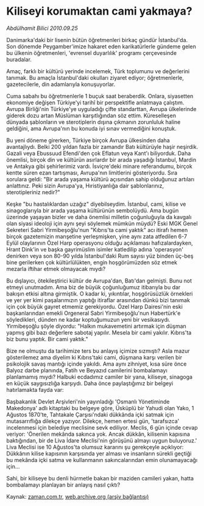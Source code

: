 # Kiliseyi korumaktan cami yakmaya?

*Abdülhamit Bilici 2010.09.25*

<td class="columnist-detail">
<p>Danimarka'daki bir lisenin bütün öğretmenleri birkaç gündür İstanbul'da. Son dönemde Peygamber'imize hakaret eden karikatürlerle gündeme gelen bu ülkenin öğretmenleri, 'evrensel duyarlılık' programı çerçevesinde buradalar.</p>
<p>
<div id="haberMetinDiv">
<p>Amaç, farklı bir kültürü yerinde incelemek, Türk toplumunu ve değerlerini tanımak. Bu amaçla İstanbul'daki okulları ziyaret ediyor; öğretmenlerle, gazetecilerle, din adamlarıyla konuşuyorlar.
<p>Cuma sabahı bu öğretmenlerle 1 buçuk saat beraberdik. Onlara, siyasetten ekonomiye değişen Türkiye'yi tarihî bir perspektifle anlatmaya çalıştım. Avrupa Birliği'nin Türkiye'ye uyguladığı çifte standarttan, Avrupa ülkelerinde giderek dozu artan Müslüman karşıtlığından söz ettim. Küreselleşen dünyada şablonların ve sterotiplerin dışına çıkmanın zorunluluk haline geldiğini, ama Avrupa'nın bu konuda iyi sınav vermediğini konuştuk.
<p>Bu yeni döneme girerken, Türkiye birçok Avrupa ülkesinden daha avantajlıydı. Belki 200 yıldan fazla bir zamandır Batı kültürüyle haşir neşirdik. Gazali veya Ebussuud Efendi'den çok Eflatun veya Kant'ı biliyorduk. Daha önemlisi, birçok din ve kültürün asırlardır bir arada yaşadığı İstanbul, Mardin ve Antakya gibi şehirlerimiz vardı. İsviçre'deki minare referandumu, birçok kentte süren ezan tartışması, Avrupa'nın limitlerini gösteriyordu. Sıra sorulara geldi: "Bir arada yaşama kültürü açısından sahip olduğunuz artıları anlattınız. Peki sizin Avrupa'ya, Hıristiyanlığa dair şablonlarınız, sterotipleriniz nedir?"
<p>Keşke "bu hastalıklardan uzağız" diyebilseydim. İstanbul, cami, kilise ve sinagoglarıyla bir arada yaşama kültürünün sembolüydü. Ama bugün üzerinde yaşayan bizler ve daha önemlisi milletin çoğunluğuyla da kavgalı olan siyasi ideoloji için aynı şeyi söylemek mümkün müydü? Eski MGK Genel Sekreteri Sabri Yirmibeşoğlu'nun "Kıbrıs'ta cami yaktık" acı itirafı hemen birçok gazetemizin manşetine yerleşmişken, yine aynı zata atfedilen 6-7 Eylül olaylarının Özel Harp operasyonu olduğu açıklaması hafızalardayken, Hrant Dink'in ve başka gayrimüslim isimler katledilip adına 'operasyon' denirken veya son 80-90 yılda İstanbul'daki Rum sayısı yüz binden üç-beş bine gerilerken çok kültürlülükten, engin hoşgörümüzden söz etmek mezarla iftihar etmek olmayacak mıydı?
<p>Bu dışlayıcı, ötekileştirici kültür de Avrupa'dan, Batı'dan gelmişti. Bunu not etmeyi unutmadım. Ama biz de büyük çoğunluğumuz itibarıyla bu dar bakışın etkisi altına girmiştik. O kadar ki, yıkıntılar, hoşgörüsüzlük örnekleri ve yer yer kimi paşalarımızın yaptığı itiraflar arasından dünkü bizi tanımak için çok büyük gayret etmemiz gerekiyordu. Özel Harp Dairesi'nin eski başkanlarından emekli Orgeneral Sabri Yirmibeşoğlu'nun Habertürk'e söyledikleri, dünden ne kadar koptuğumuzun yeni bir vesikasıydı. Yirmibeşoğlu şöyle diyordu: "Halkın mukavemetini artırmak için düşman yapmış gibi bazı değerlere sabotaj yapılır. Mesela bir cami yakılır. Kıbrıs'ta biz bunu yaptık. Bir cami yaktık."
<p>Bize ne olmuştu da tarihimize ters bu anlayış içimize sızmıştı? Asla mazur gösterilemez ama diyelim ki Kıbrıs'taki cami, düşmana karşı verilen bir psikolojik savaş mantığı içinde yakıldı. Ama aynı zihniyet, kısa süre önce Balyoz darbe planında, Fatih ve Beyazıd camilerini bombalamayı planlamamış mıydı? Halbuki ecdadımız camiler bir yana, kiliseye, sinagoga en küçük saygısızlığa karşıydı. Daha önce paylaştığımız bir belgeyi hatırlamakta fayda var:
<p>Başbakanlık Devlet Arşivleri'nin yayınladığı 'Osmanlı Yönetiminde Makedonya' adlı kitaptaki bu belgeye göre, Üsküplü bir Yahudi olan Yako, 1 Ağustos 1870'te, Tahtakale Çarşısı'ndaki dükkânda içki satmak için mutasarrıflığa dilekçe yazıyor. Dilekçe, hemen ertesi gün, 'tarafsızca' incelenmesi için belediye meclisine sevk ediliyor. Meclis, 6 gün içinde cevap veriyor: 'Önerilen mekânda sakınca yok. Ancak dükkân, kilisenin kapısına baktığından, bir de Liva İdare Meclisi'nin görüşünü almayı uygun buluyoruz.' Liva Meclisi ise 10 Ağustos'ta olumsuz kararını şu gerekçeyle açıklıyor: Dükkânın kilise kapısının karşısında yer alması ve insanların sürekli geçtiği bu mekânda içki satma ve kullanmanın sakıncalarından emin olunamayacağı için...
<p>Sahi, bir kiliseye bu denli hürmetle bakan bir maziden camileri yakan, hatta bombalamayı planlayan bir anlayış nasıl çıktı? </p></p></p></p></p></p></p></p></div>
</p>
<a href="http://web.archive.org/web/20101224221155/mailto:a.bilici@zaman.com.tr">
</a></td>

Kaynak: [zaman.com.tr](http://zaman.com.tr/yazar.do?yazino=1031897), [web.archive.org (arşiv bağlantısı)](http://web.archive.org/web/20101224221155/http://zaman.com.tr/yazar.do?yazino=1031897)
